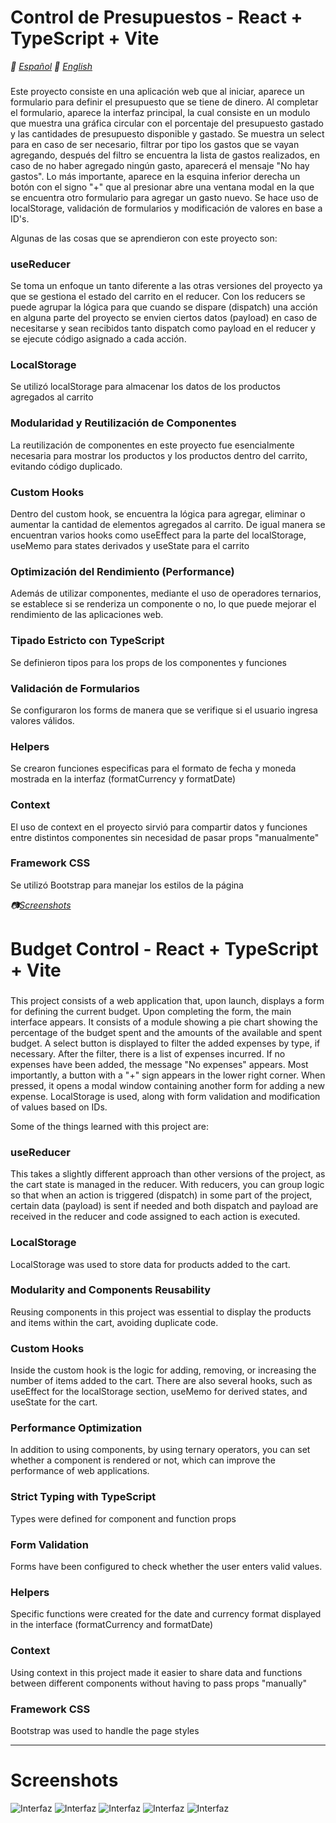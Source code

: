 # Control de Presupuestos - React + TypeScript + Vite
*📓 [Español](#inicio)*
*📓 [English](#start)*

### <a id="inicio" />
Este proyecto consiste en una aplicación web que al iniciar, aparece un formulario para definir el presupuesto que se tiene de dinero. Al completar el formulario, aparece la interfaz principal, la cual consiste en un modulo que muestra una gráfica circular con el porcentaje del presupuesto gastado y las cantidades de presupuesto disponible y gastado. Se muestra un select para en caso de ser necesario, filtrar por tipo los gastos que se vayan agregando, después del filtro se encuentra la lista de gastos realizados, en caso de no haber agregado ningún gasto, aparecerá el mensaje "No hay gastos". Lo más importante, aparece en la esquina inferior derecha un botón con el signo "+" que al presionar abre una ventana modal en la que se encuentra otro formulario para agregar un gasto nuevo. Se hace uso de localStorage, validación de formularios y modificación de valores en base a ID's.

Algunas de las cosas que se aprendieron con este proyecto son:

### <a  /> useReducer
Se toma un enfoque un tanto diferente a las otras versiones del proyecto ya que se gestiona el estado del carrito en el reducer. Con los reducers se puede agrupar la lógica para que cuando se dispare (dispatch) una acción en alguna parte del proyecto se envien ciertos datos (payload) en caso de necesitarse y sean recibidos tanto dispatch como payload en el reducer y se ejecute código asignado a cada acción.

### <a  /> LocalStorage
Se utilizó localStorage para almacenar los datos de los productos agregados al carrito

### <a  /> Modularidad y Reutilización de Componentes
La reutilización de componentes en este proyecto fue esencialmente necesaria para mostrar los productos y los productos dentro del carrito, evitando código duplicado.

### <a  /> Custom Hooks
Dentro del custom hook, se encuentra la lógica para agregar, eliminar o aumentar la cantidad de elementos agregados al carrito. De igual manera se encuentran varios hooks como useEffect para la parte del localStorage, useMemo para states derivados  y useState para el carrito

### <a  /> Optimización del Rendimiento (Performance)
Además de utilizar componentes, mediante el uso de operadores ternarios, se establece si se renderiza un componente o no, lo que puede mejorar el rendimiento de las aplicaciones web.

### <a  /> Tipado Estricto con TypeScript
Se definieron tipos para los props de los componentes y funciones

### <a  /> Validación de Formularios
Se configuraron los forms de manera que se verifique si el usuario ingresa valores válidos.

### <a  /> Helpers
Se crearon funciones especificas para el formato de fecha y moneda mostrada en la interfaz (formatCurrency y formatDate)

### <a  /> Context
El uso de context en el proyecto sirvió para compartir datos y funciones entre distintos componentes sin necesidad de pasar props "manualmente"

### <a  /> Framework CSS
Se utilizó Bootstrap para manejar los estilos de la página

*📷[Screenshots](#screenshots)*

# Budget Control - React + TypeScript + Vite

### <a id="start" />

This project consists of a web application that, upon launch, displays a form for defining the current budget. Upon completing the form, the main interface appears. It consists of a module showing a pie chart showing the percentage of the budget spent and the amounts of the available and spent budget. A select button is displayed to filter the added expenses by type, if necessary. After the filter, there is a list of expenses incurred. If no expenses have been added, the message "No expenses" appears. Most importantly, a button with a "+" sign appears in the lower right corner. When pressed, it opens a modal window containing another form for adding a new expense. LocalStorage is used, along with form validation and modification of values ​​based on IDs.

Some of the things learned with this project are:

### <a /> useReducer
This takes a slightly different approach than other versions of the project, as the cart state is managed in the reducer. With reducers, you can group logic so that when an action is triggered (dispatch) in some part of the project, certain data (payload) is sent if needed and both dispatch and payload are received in the reducer and code assigned to each action is executed.
### <a  /> LocalStorage
LocalStorage was used to store data for products added to the cart.

### <a  /> Modularity and Components Reusability
Reusing components in this project was essential to display the products and items within the cart, avoiding duplicate code.

### <a  /> Custom Hooks
Inside the custom hook is the logic for adding, removing, or increasing the number of items added to the cart. There are also several hooks, such as useEffect for the localStorage section, useMemo for derived states, and useState for the cart.

### <a  /> Performance Optimization
In addition to using components, by using ternary operators, you can set whether a component is rendered or not, which can improve the performance of web applications.

### <a  /> Strict Typing with TypeScript
Types were defined for component and function props

### <a  /> Form Validation
Forms have been configured to check whether the user enters valid values.

### <a  /> Helpers
Specific functions were created for the date and currency format displayed in the interface (formatCurrency and formatDate)

### <a  /> Context
Using context in this project made it easier to share data and functions between different components without having to pass props "manually"

### <a  /> Framework CSS
Bootstrap was used to handle the page styles

---
### <a id="screenshots" /> 
# Screenshots
![Interfaz](https://github.com/ReploidGI0/control-gastos/blob/main/images/gastos1.PNG "Interfaz")
![Interfaz](https://github.com/ReploidGI0/control-gastos/blob/main/images/gastos2.PNG "Interfaz")
![Interfaz](https://github.com/ReploidGI0/control-gastos/blob/main/images/gastos3.PNG "Interfaz")
![Interfaz](https://github.com/ReploidGI0/control-gastos/blob/main/images/gastos4.PNG "Interfaz")
![Interfaz](https://github.com/ReploidGI0/control-gastos/blob/main/images/gastos5.PNG "Interfaz")

